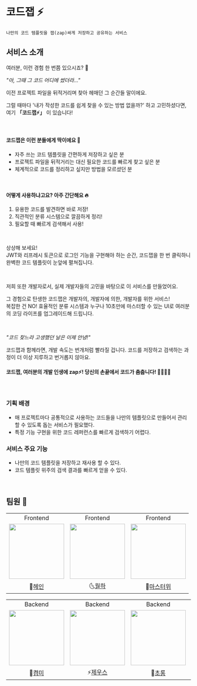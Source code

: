 # 코드잽 ⚡

```
나만의 코드 템플릿을 잽(zap)싸게 저장하고 공유하는 서비스
```

## 서비스 소개

여러분, 이런 경험 한 번쯤 있으시죠? 🤔  

*"아, 그때 그 코드 어디에 썼더라..."*  

이전 프로젝트 파일을 뒤적거리며 찾아 헤매던 그 순간들 말이에요.

그럴 때마다 '내가 작성한 코드를 쉽게 찾을 수 있는 방법 없을까?' 하고 고민하셨다면, 여기 **「코드잽⚡️」** 이 있습니다!

<br>

#### 코드잽은 이런 분들에게 딱이에요 🙌  

- 자주 쓰는 코드 템플릿을 간편하게 저장하고 싶은 분
- 프로젝트 파일을 뒤적거리는 대신 필요한 코드를 빠르게 찾고 싶은 분
- 체계적으로 코드를 정리하고 싶지만 방법을 모르셨던 분

<br>

#### 어떻게 사용하냐고요? 아주 간단해요 🔥

1. 유용한 코드를 발견하면 바로 저장!
2. 직관적인 분류 시스템으로 깔끔하게 정리!
3. 필요할 때 빠르게 검색해서 사용!

<br>

상상해 보세요!  
JWT와 리프레시 토큰으로 로그인 기능을 구현해야 하는 순간, 코드잽을 한 번 클릭하니 완벽한 코드 템플릿이 눈앞에 펼쳐집니다.

<br>

저희 또한 개발자로서, 실제 개발자들의 고민을 바탕으로 이 서비스를 만들었어요. 

그 경험으로 탄생한 코드잽은 개발자의, 개발자에 의한, 개발자를 위한 서비스!  
복잡한 건 NO! 효율적인 분류 시스템과 누구나 10초만에 마스터할 수 있는 UI로 여러분의 코딩 라이프를 업그레이드해 드립니다.

<br>

*"코드 찾느라 고생했던 날은 이제 안녕!"*  

코드잽과 함께라면, 개발 속도는 번개처럼 빨라질 겁니다. 코드를 저장하고 검색하는 과정이 더 이상 지루하고 번거롭지 않아요.

#### 코드잽, 여러분의 개발 인생에 zap⚡️! 당신의 손끝에서 코드가 춤춥니다! 🕺🏻💃🏻

<br>

### 기획 배경

- 매 프로젝트마다 공통적으로 사용하는 코드들을 나만의 템플릿으로 만들어서 관리할 수 있도록 돕는 서비스가 필요했다.
- 특정 기능 구현을 위한 코드 레퍼런스를 빠르게 검색하기 어렵다.


### 서비스 주요 기능

- 나만의 코드 템플릿을 저장하고 재사용 할 수 있다.
- 코드 템플릿 위주의 검색 결과를 빠르게 얻을 수 있다.

<br>

## 팀원 🐣
<table align="center">
  <tr>
    <td align="center">Frontend</td>
    <td align="center">Frontend</td>
    <td align="center">Frontend</td>
  </tr>
  <tr>
    <td>
      <a href="https://github.com/Hain-tain">
        <img src="https://avatars.githubusercontent.com/u/157036488?v=4" width="150" style="max-width: 100%;">
      </a>
    </td>
    <td>
      <a href="https://github.com/vi-wolhwa">
        <img src="https://avatars.githubusercontent.com/u/52562061?v=4" width="150" style="max-width: 100%;">
      </a>
    </td>
    <td>
      <a href="https://github.com/Jaymyong66">
        <img src="https://avatars.githubusercontent.com/u/78201530?v=4" width="150" style="max-width: 100%;">
      </a>
    </td>
  <tr>
  <tr>
    <td align="center">
      🍓<a href="https://github.com/Hain-tain">헤인</a>
    </td>
    <td align="center">
      🌜<a href="https://github.com/vi-wolhwa">월하</a>
    </td>
    <td align="center">
      🔪<a href="https://github.com/Jaymyong66">마스터위</a>
    </td>
  </tr>
</table>
<table align="center">
  <tr>
    <td align="center">Backend</td>
    <td align="center">Backend</td>
    <td align="center">Backend</td>
    <td align="center">Backend</td>
    <td align="center">Backend</td>
  </tr>
  <tr>
    <td>
      <a href="https://github.com/kyum-q">
        <img src="https://avatars.githubusercontent.com/u/109158497?v=4" width="150" style="max-width: 100%;">
      </a>
    </td>
    <td>
      <a href="https://github.com/zeus6768">
        <img src="https://avatars.githubusercontent.com/u/81848498?v=4" width="150" style="max-width: 100%;">
      </a>
    </td>
    <td>
      <a href="https://github.com/HoeSeong123">
        <img src="https://avatars.githubusercontent.com/u/125939503?v=4" width="150" style="max-width: 100%;">
      </a>
    </td>
    <td>
      <a href="https://github.com/jminkkk">
        <img src="https://avatars.githubusercontent.com/u/102847513?v=4" width="150" style="max-width: 100%;">
      </a>
    </td>
    <td>
      <a href="https://github.com/zangsu">
        <img src="https://avatars.githubusercontent.com/u/76612738?v=4" width="150" style="max-width: 100%;">
      </a>
    </td>
  <tr>
  <tr>
    <td align="center">
      🐰<a href="https://github.com/kyum-q">켬미</a>
    </td>
    <td align="center">
      ⚡<a href="https://github.com/zeus6768">제우스</a>
    </td>
    <td align="center">
      🤩<a href="https://github.com/HoeSeong123">초롱</a>
    </td>
    <td align="center">
      🍀<a href="https://github.com/jminkkk">몰리</a>
    </td>
    <td align="center">
      👍<a href="https://github.com/zangsu">짱수</a>
    </td>
  </tr>
</table>

<br>
